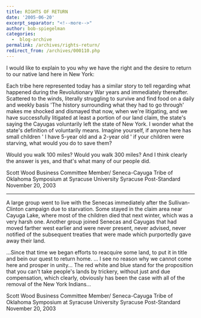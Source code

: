 ```yaml
---
title: RIGHTS OF RETURN
date: '2005-06-20'
excerpt_separator: "<!--more-->"
author: bob-spiegelman
categories:
  -  blog-archive
permalink: /archives/rights-return/
redirect_from: /archives/000110.php
---
```


I would like to explain to you why we have the right and the desire to return to our native land here in New York:

Each tribe here represented today has a similar story to tell regarding what happened during the Revolutionary War years and immediately thereafter. Scattered to the winds, literally struggling to survive and find food on a daily and weekly basis 'The history surrounding what they had to go through' makes me shocked and dismayed that now, when we're litigating, and we have successfully litigated at least a portion of our land claim, the state's saying the Cayugas voluntarily left the state of New York. I wonder what the state's definition of voluntarily means. Imagine yourself, if anyone here has small children ' I have 5-year old and a 2-year old ' if your children were starving, what would you do to save them?

Would you walk 100 miles? Would you walk 300 miles? And I think clearly the answer is yes, and that's what many of our people did.

Scott Wood
Business Committee Member/
Seneca-Cayuga Tribe of Oklahoma
Symposium at Syracuse University
Syracuse Post-Standard
November 20, 2003

***

A large group went to live with the Senecas immediately after the Sullivan-Clinton campaign due to starvation. Some stayed in the claim area near Cayuga Lake, where most of the children died that next winter, which was a very harsh one. Another group joined Senecas and Cayugas that had moved farther west earlier and were never present, never advised, never notified of the subsequent treaties that were made which purportedly gave away their land.

...Since that time we began efforts to reacquire some land, to put it in title and bein our quest to return home. ... I see no reason why we cannot come here and prosper in unity... The red white and blue stand for the proposition that you can't take people's lands by trickery, without just and due compensation, which clearly, obviously has been the case with all of the removal of the New York Indians...

Scott Wood
Business Committee Member/
Seneca-Cayuga Tribe of Oklahoma
Symposium at Syracuse University
Syracuse Post-Standard
November 20, 2003
